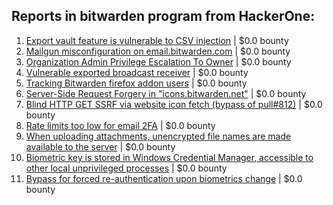 ## Reports in bitwarden program from HackerOne:
1. [Export vault feature is vulnerable to CSV injection](https://hackerone.com/reports/272272) | $0.0 bounty
2. [Mailgun misconfiguration on email.bitwarden.com](https://hackerone.com/reports/272357) | $0.0 bounty
3. [Organization Admin Privilege Escalation To Owner](https://hackerone.com/reports/272570) | $0.0 bounty
4. [Vulnerable exported broadcast receiver](https://hackerone.com/reports/289000) | $0.0 bounty
5. [Tracking Bitwarden firefox addon users](https://hackerone.com/reports/337189) | $0.0 bounty
6. [Server-Side Request Forgery in "icons.bitwarden.net"](https://hackerone.com/reports/913276) | $0.0 bounty
7. [Blind HTTP GET SSRF via website icon fetch (bypass of pull#812)](https://hackerone.com/reports/925527) | $0.0 bounty
8. [Rate limits too low for email 2FA](https://hackerone.com/reports/979820) | $0.0 bounty
9. [When uploading attachments, unencrypted file names are made available to the server](https://hackerone.com/reports/1206799) | $0.0 bounty
10. [Biometric key is stored in Windows Credential Manager, accessible to other local unprivileged processes](https://hackerone.com/reports/1874155) | $0.0 bounty
11. [Bypass for forced re-authentication upon biometrics change](https://hackerone.com/reports/1929915) | $0.0 bounty